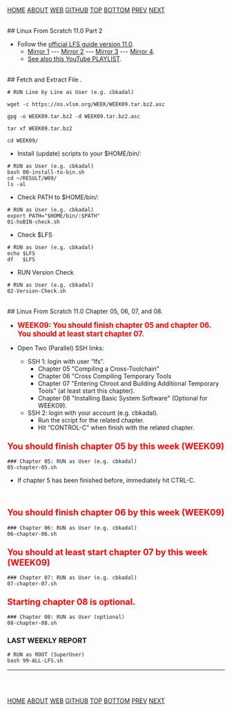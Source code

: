 ---
---

[HOME](index.md)
[ABOUT](README.md)
[WEB](https://osp4diss.vlsm.org/)
[GITHUB](https://github.com/UI-FASILKOM-OS/osp4diss/)
[TOP](#)
[BOTTOM](#endofpage)
[PREV](index.md#idx0709)
[NEXT](index.md#idx0709)

<br id="idx00">
## Linux From Scratch 11.0 Part 2

* Follow the [official LFS guide version 11.0](https://www.linuxfromscratch.org/lfs/view/11.0/).
  * [Mirror 1](https://lfs.mirror.fileplanet.com/lfs/view/11.0/) ---
    [Mirror 2](https://lfs.mirrors.hoobly.com/lfs/view/11.0/) ---
    [Mirror 3](http://lfs.mirror.jaleco.com/lfs/view/11.0/) ---
    [Mirror 4](http://lfs.mirror.jaleco.com/lfs/view/11.0/).
  * [See also this YouTube PLAYLIST](https://www.youtube.com/playlist?list=PLyc5xVO2uDsDK5_zewRXYOZA0cyjwcboE).

<br id="idx01">
## Fetch and Extract File <https://os.vlsm.org/WEEK/WEEK09.tar.bz2.asc>.

```
# RUN Line by Line as User (e.g. cbkadal)

wget -c https://os.vlsm.org/WEEK/WEEK09.tar.bz2.asc

gpg -o WEEK09.tar.bz2 -d WEEK09.tar.bz2.asc

tar xf WEEK09.tar.bz2

cd WEEK09/

```

* Install (update) scripts to your $HOME/bin/:

```
# RUN as User (e.g. cbkadal)
bash 00-install-to-bin.sh
cd ~/RESULT/W09/
ls -al

```
* Check PATH to $HOME/bin/:

```
# RUN as User (e.g. cbkadal)
export PATH="$HOME/bin/:$PATH"
01-hoBIN-check.sh

```
* Check $LFS

```
# RUN as User (e.g. cbkadal)
echo $LFS
df   $LFS

```

* RUN Version Check

```
# RUN as User (e.g. cbkadal)
02-Version-Check.sh

```

<br id="idx02">
## Linux From Scratch 11.0 Chapter 05, 06, 07, and 08.

* <span style="color:red; font-weight:bold; font-size:larger;">
  WEEK09:
  You should finish chapter 05 and chapter 06.
  You should at least start chapter 07.
  </span>

* Open Two (Parallel) SSH links:
  * SSH 1: login with user “lfs”.
    * Chapter 05 "Compiling a Cross-Toolchain"
    * Chapter 06 "Cross Compiling Temporary Tools
    * Chapter 07 "Entering Chroot and Building Additional Temporary Tools" (at least start this chapter).
    * Chapter 08 "Installing Basic System Software" (Optional for WEEK09).
  * SSH 2: login with your account (e.g. cbkadal).
    * Run the script for the related chapter.
    * Hit “CONTROL-C” when finish with the related chapter.

### <span style="color:red; font-weight:bold; font-size:larger;">You should finish chapter 05 by this week (WEEK09)</span>

```
### Chapter 05: RUN as User (e.g. cbkadal)
05-chapter-05.sh

```

* If chapter 5 has been finished before, immediately hit CTRL-C.
<br>

### <span style="color:red; font-weight:bold; font-size:larger;">You should finish chapter 06 by this week (WEEK09)</span>

```
### Chapter 06: RUN as User (e.g. cbkadal)
06-chapter-06.sh

```

### <span style="color:red; font-weight:bold; font-size:larger;">You should at least start chapter 07 by this week (WEEK09)</span>

```
### Chapter 07: RUN as User (e.g. cbkadal)
07-chapter-07.sh

```

### <span style="color:red; font-weight:bold; font-size:larger;">Starting chapter 08 is optional.</span>

```
### Chapter 08: RUN as User (optional) 
08-chapter-08.sh

```

### LAST WEEKLY REPORT

```
# RUN as ROOT (SuperUser)
bash 99-ALL-LFS.sh

```

<hr>
<br id="endofpage"><br>

[HOME](index.md)
[ABOUT](README.md)
[WEB](https://osp4diss.vlsm.org/)
[GITHUB](https://github.com/UI-FASILKOM-OS/osp4diss/)
[TOP](#)
[BOTTOM](#endofpage)
[PREV](index.md#idx0709)
[NEXT](index.md#idx0709)
<br>


